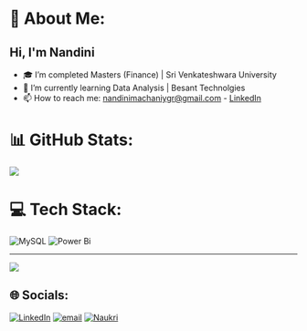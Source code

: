# 💫 About Me:

  ## Hi, I'm Nandini


  - 🎓 I’m completed Masters (Finance) | Sri Venkateshwara University
  - 🌱 I’m currently learning Data Analysis | Besant Technolgies
  - 📫 How to reach me: nandinimachaniygr@gmail.com
                       - [LinkedIn](https://www.linkedin.com/in/macnan/)

  # 📊 GitHub Stats:
  ![](https://github-readme-stats.vercel.app/api?username=Machani-Nandini-2025&theme=dark&hide_border=false&include_all_commits=false&count_private=false)<br/>


  # 💻 Tech Stack:
  ![MySQL](https://img.shields.io/badge/mysql-4479A1.svg?style=for-the-badge&logo=mysql&logoColor=white) ![Power Bi](https://img.shields.io/badge/power_bi-F2C811?style=for-the-badge&logo=powerbi&logoColor=black)

  ---
  [![](https://visitcount.itsvg.in/api?id=Machani-Nandini-2025&icon=0&color=0)](https://visitcount.itsvg.in)

  ## 🌐 Socials:
[![LinkedIn](https://img.shields.io/badge/LinkedIn-%230077B5.svg?logo=linkedin&logoColor=white)](https://linkedin.com/in/https://www.linkedin.com/in/macnan/) [![email](https://img.shields.io/badge/Email-D14836?logo=gmail&logoColor=white)](mailto:nandinimachaniygr@gmail.com) [![Naukri](https://img.shields.io/badge/Naukri-Job%20Profile-blue)](https://www.naukri.com/mnjuser/profile?id=&altresid)


<!-- Proudly created with GPRM ( https://gprm.itsvg.in ) -->
